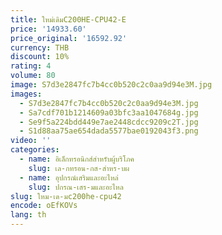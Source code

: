 ```yaml
---
title: ใหม่เดิมC200HE-CPU42-E
price: '14933.60'
price_original: '16592.92'
currency: THB
discount: 10%
rating: 4
volume: 80
image: S7d3e2847fc7b4cc0b520c2c0aa9d94e3M.jpg
images:
  - S7d3e2847fc7b4cc0b520c2c0aa9d94e3M.jpg
  - Sa7cdf701b1214609a03bfc3aa1047684g.jpg
  - Se9f5a224bdd449e7ae2448cdcc9209c2T.jpg
  - S1d88aa75ae654dada5577bae0192043f3.png
video: ''
categories:
  - name: อิเล็กทรอนิกส์สำหรับผู้บริโภค
    slug: เล-กทรอน-กส-สำหร-บผ
  - name: อุปกรณ์เสริมและอะไหล่
    slug: ปกรณ-เสร-มและอะไหล
slug: ใหม-เด-มc200he-cpu42
encode: oEfKOVs
lang: th
---
```

  
